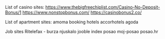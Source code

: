 
List of casino sites:
https://www.thebigfreechiplist.com/Casino-No-Deposit-Bonus/1
https://www.nonstopbonus.com/
https://casinobonus2.co/

List of apartment sites:
amoma
booking
hotels
accorhotels
agoda

Job sites
Ritelefax - burza
njuskalo
jooble
index posao
moj-posao
posao.hr





